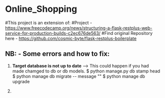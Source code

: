 # Online_Shopping

#This project is an extension of:
#Project - https://www.freecodecamp.org/news/structuring-a-flask-restplus-web-service-for-production-builds-c2ec676de563/
#Find original Repository here - https://github.com/cosmic-byte/flask-restplus-boilerplate


NB: - Some errors and how to fix:
--
1. **Target database is not up to date** --> This could happen if you had made chamged to db or db models.
$ python manage.py db stamp head
$ python manage db migrate -- message "<ENTER CHANGES YOU MADE TO DB>"
$ python manage db upgrade
  
2. 
